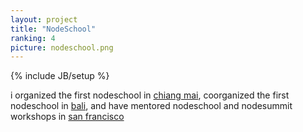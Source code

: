 ```yaml
---
layout: project
title: "NodeSchool"
ranking: 4
picture: nodeschool.png
---
```

{% include JB/setup %}

i organized the first nodeschool in <a href="http://nodeschool.io/chiang-mai/">chiang mai</a>, coorganized the first nodeschool in <a href="http://nodeschool.io/bali/">bali</a>, and have mentored nodeschool and nodesummit workshops in <a href="http://nodeschool.io/sanfrancisco">san francisco</a>
